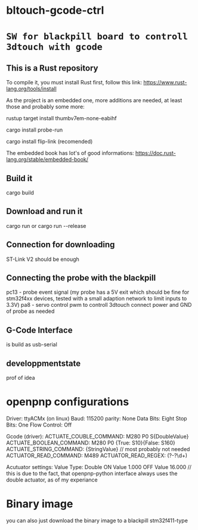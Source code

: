 # bltouch-gcode-ctrl
# `SW for blackpill board to controll 3dtouch with gcode`


## This is a Rust repository
To compile it, you must install Rust first, follow this link:
https://www.rust-lang.org/tools/install

As the project is an embedded one, more additions are needed, at least those and probably some more:

rustup target install thumbv7em-none-eabihf

cargo install probe-run

cargo install flip-link  (recomended)

The embedded book has lot's of good informations:
https://doc.rust-lang.org/stable/embedded-book/


## Build it
cargo build

## Download and run it
cargo run   or  cargo run --release

## Connection for downloading
ST-Link V2 should be enough

## Connecting the probe with the blackpill
pc13 - probe event signal (my probe has a 5V exit which should be fine for stm32f4xx devices, tested with a small adaption network to limit inputs to 3.3V)
pa8  - servo control pwm to controll 3dtouch
connect power and GND of probe as needed

## G-Code Interface
is build as usb-serial

## developpmentstate
prof of idea

# openpnp configurations
Driver: ttyACMx (on linux)
Baud: 115200
parity: None
Data Bits: Eight
Stop Bits: One
Flow Control: Off

Gcode (driver): 
ACTUATE_COUBLE_COMMAND:  M280 P0 S{DoubleValue}
ACTUATE_BOOLEAN_COMMAND: M280 P0 {True: S10}{False: S160}
ACTUATE_STRING_COMMAND: {StringValue}  // most probably not needed
ACTUATOR_READ_COMMAND: M489
ACTUATOR_READ_REGEX: (?<Value>-?\d+)

Acutuator settings:
Value Type: Double
ON Value 1.000
OFF Value 16.000
// this is due to the fact, that openpnp-python interface always uses the double actuator, as of my experiance

# Binary image
you can also just download the binary image to a blackpill stm32f411-type

